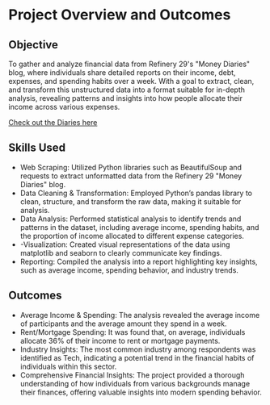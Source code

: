 # Project Overview and Outcomes

## Objective 
To gather and analyze financial data from Refinery 29's "Money Diaries" blog, 
where individuals share detailed reports on their income, debt, expenses, and spending habits over a week. With a goal to extract, clean, 
and transform this unstructured data into a format suitable for in-depth analysis, revealing patterns and insights into how people allocate 
their income across various expenses.

[Check out the Diaries here](https://www.refinery29.com/en-us/money-diary)

## Skills Used
- Web Scraping: Utilized Python libraries such as BeautifulSoup and requests to extract unformatted data from the Refinery 29 "Money Diaries" blog.
- Data Cleaning & Transformation: Employed Python’s pandas library to clean, structure, and transform the raw data, making it suitable for analysis.
- Data Analysis: Performed statistical analysis to identify trends and patterns in the dataset, including average income, spending habits, and the proportion of income allocated to different expense categories.
- -Visualization: Created visual representations of the data using matplotlib and seaborn to clearly communicate key findings.
- Reporting: Compiled the analysis into a report highlighting key insights, such as average income, spending behavior, and industry trends.


## Outcomes 
- Average Income & Spending: The analysis revealed the average income of participants and the average amount they spend in a week.
- Rent/Mortgage Spending: It was found that, on average, individuals allocate 36% of their income to rent or mortgage payments.
- Industry Insights: The most common industry among respondents was identified as Tech, indicating a potential trend in the financial habits of individuals within this sector.
- Comprehensive Financial Insights: The project provided a thorough understanding of how individuals from various backgrounds manage their finances, offering valuable insights into modern spending behavior.
